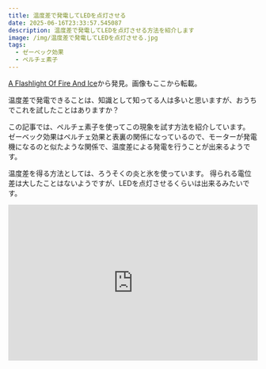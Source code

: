 ```yaml
---
title: 温度差で発電してLEDを点灯させる
date: 2025-06-16T23:33:57.545087
description: 温度差で発電してLEDを点灯させる方法を紹介します
image: /img/温度差で発電してLEDを点灯させる.jpg
tags:
  - ゼーベック効果
  - ペルチェ素子
---
```

[A Flashlight Of Fire And Ice](https://hackaday.com/2025/06/05/a-flashlight-of-fire-and-ice/)から発見。画像もここから転載。

温度差で発電できることは、知識として知ってる人は多いと思いますが、おうちでこれを試したことはありますか？

この記事では、ペルチェ素子を使ってこの現象を試す方法を紹介しています。
ゼーベック効果はペルチェ効果と表裏の関係になっているので、モーターが発電機になるのと似たような関係で、温度差による発電を行うことが出来るようです。

温度差を得る方法としては、ろうそくの炎と氷を使っています。
得られる電位差は大したことはないようですが、LEDを点灯させるくらいは出来るみたいです。


<iframe width="100%" height="315" src="https://www.youtube.com/embed/q7bYLyQC27g" title="YouTube video player" frameborder="0" allow="accelerometer; autoplay; clipboard-write; encrypted-media; gyroscope; picture-in-picture" allowfullscreen></iframe>



